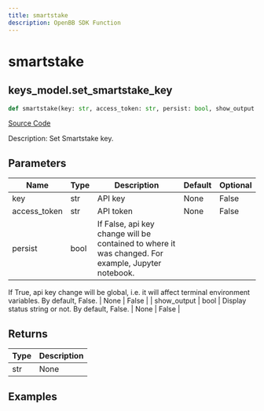 ```yaml
---
title: smartstake
description: OpenBB SDK Function
---
```

# smartstake

## keys_model.set_smartstake_key

```python
def smartstake(key: str, access_token: str, persist: bool, show_output: bool) -> None:
```
[Source Code](https://github.com/OpenBB-finance/OpenBBTerminal/tree/main/openbb_terminal/keys_model.py#L1845)

Description: Set Smartstake key.

## Parameters

| Name | Type | Description | Default | Optional |
| ---- | ---- | ----------- | ------- | -------- |
| key | str | API key | None | False |
| access_token | str | API token | None | False |
| persist | bool | If False, api key change will be contained to where it was changed. For example, Jupyter notebook.
If True, api key change will be global, i.e. it will affect terminal environment variables.
By default, False. | None | False |
| show_output | bool | Display status string or not. By default, False. | None | False |

## Returns

| Type | Description |
| ---- | ----------- |
| str | None |

## Examples

